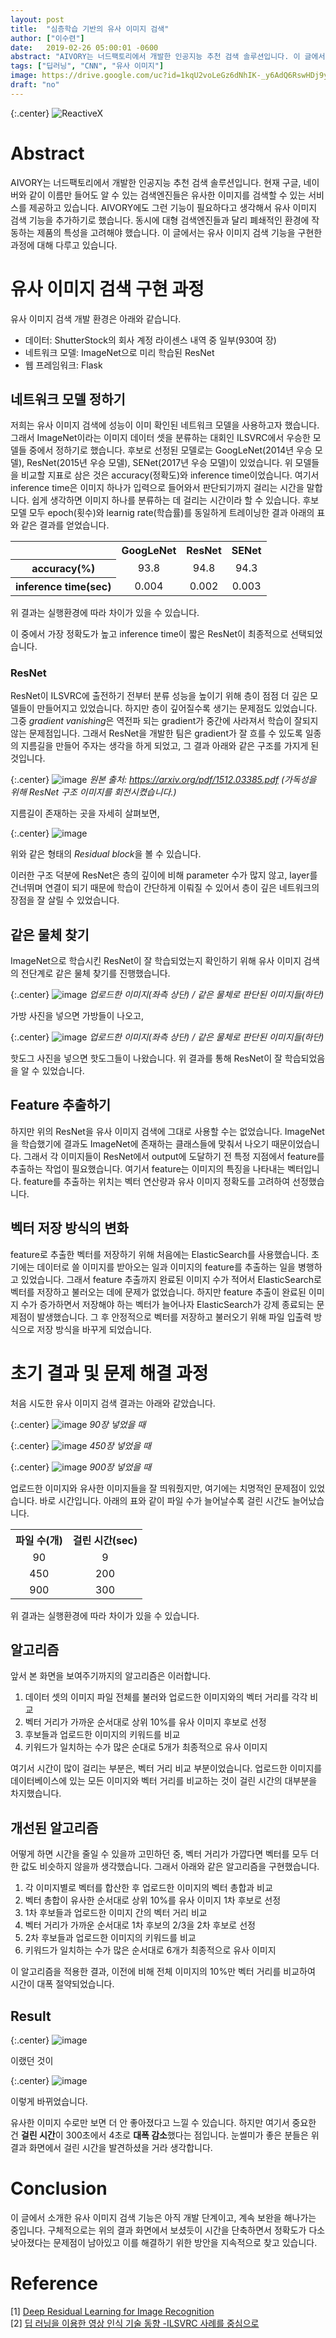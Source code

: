 ```yaml
---
layout: post
title:  "심층학습 기반의 유사 이미지 검색"
author: ["이수련"]
date:   2019-02-26 05:00:01 -0600
abstract: "AIVORY는 너드팩토리에서 개발한 인공지능 추천 검색 솔루션입니다. 이 글에서는 AIVORY에 추가될 유사 이미지 검색 기능의 구현 과정에 대해 다루고 있습니다."
tags: ["딥러닝", "CNN", "유사 이미지"]
image: https://drive.google.com/uc?id=1kqU2voLeGz6dNhIK-_y6AdQ6RswHDj9y
draft: "no"	
---
```


{:.center}
![ReactiveX](https://drive.google.com/uc?id=1kqU2voLeGz6dNhIK-_y6AdQ6RswHDj9y)

# Abstract

AIVORY는 너드팩토리에서 개발한 인공지능 추천 검색 솔루션입니다. 현재 구글, 네이버와 같이 이름만 들어도 알 수 있는 검색엔진들은 유사한 이미지를 검색할 수 있는 서비스를 제공하고 있습니다. AIVORY에도 그런 기능이 필요하다고 생각해서 유사 이미지 검색 기능을 추가하기로 했습니다. 동시에 대형 검색엔진들과 달리 폐쇄적인 환경에 작동하는 제품의 특성을 고려해야 했습니다. 이 글에서는 유사 이미지 검색 기능을 구현한 과정에 대해 다루고 있습니다.

# 유사 이미지 검색 구현 과정

유사 이미지 검색 개발 환경은 아래와 같습니다.

- 데이터: ShutterStock의 회사 계정 라이센스 내역 중 일부(930여 장)
- 네트워크 모델: ImageNet으로 미리 학습된 ResNet
- 웹 프레임워크: Flask

## 네트워크 모델 정하기

저희는 유사 이미지 검색에 성능이 이미 확인된 네트워크 모델을 사용하고자 했습니다. 그래서 ImageNet이라는 이미지 데이터 셋을 분류하는 대회인 ILSVRC에서 우승한 모델들 중에서 정하기로 했습니다. 후보로 선정된 모델로는 GoogLeNet(2014년 우승 모델), ResNet(2015년 우승 모델), SENet(2017년 우승 모델)이 있었습니다.
위 모델들을 비교할 지표로 삼은 것은 accuracy(정확도)와 inference time이었습니다. 여기서 inference time은 이미지 하나가 입력으로 들어와서 판단되기까지 걸리는 시간을 말합니다. 쉽게 생각하면 이미지 하나를 분류하는 데 걸리는 시간이라 할 수 있습니다. 후보 모델 모두 epoch(횟수)와 learnig rate(학습률)를 동일하게 트레이닝한 결과 아래의 표와 같은 결과를 얻었습니다.

<center>
	<table>
        <tr>
            <th></th><th><center>GoogLeNet</center></th><th><center>ResNet</center></th><th><center>SENet</center></th>
        </tr>
        <tr>
            <th><center>accuracy(%)</center></th><td><center>93.8</center></td><td><center>94.8</center></td><td><center>94.3</center></td>
        </tr>
        <tr>
            <th><center>inference time(sec)</center></th><td><center>0.004</center></td><td><center>0.002</center></td><td><center>0.003</center></td>
        </tr>
	</table>
</center>

위 결과는 실행환경에 따라 차이가 있을 수 있습니다.

이 중에서 가장 정확도가 높고 inference time이 짧은 ResNet이 최종적으로 선택되었습니다.

### ResNet

ResNet이 ILSVRC에 출전하기 전부터 분류 성능을 높이기 위해 층이 점점 더 깊은 모델들이 만들어지고 있었습니다. 하지만 층이 깊어질수록 생기는 문제점도 있었습니다. 그중 *gradient vanishing*은 역전파 되는 gradient가 중간에 사라져서 학습이 잘되지 않는 문제점입니다. 그래서 ResNet을 개발한 팀은 gradient가 잘 흐를 수 있도록 일종의 지름길을 만들어 주자는 생각을 하게 되었고, 그 결과 아래와 같은 구조를 가지게 된 것입니다.

{:.center}
![image](https://drive.google.com/uc?id=1ZUL2tDFolDkz8KsUCYBFbmJPhPQAKhDY)
*원본 출처: https://arxiv.org/pdf/1512.03385.pdf (가독성을 위해 ResNet 구조 이미지를 회전시켰습니다.)*

지름길이 존재하는 곳을 자세히 살펴보면,

{:.center}
![image](https://drive.google.com/uc?id=18jP3jITZ12hOlxDWGuSMAyuhE47-LGS-)

위와 같은 형태의 *Residual block*을 볼 수 있습니다.

이러한 구조 덕분에 ResNet은 층의 깊이에 비해 parameter 수가 많지 않고, layer를 건너뛰며 연결이 되기 때문에 학습이 간단하게 이뤄질 수 있어서 층이 깊은 네트워크의 장점을 잘 살릴 수 있었습니다.

## 같은 물체 찾기

ImageNet으로 학습시킨 ResNet이 잘 학습되었는지 확인하기 위해 유사 이미지 검색의 전단계로 같은 물체 찾기를 진행했습니다.

{:.center}
![image](https://drive.google.com/uc?id=1JhHK80DuHIraDWowrRPXQA2niuI9en3R)
*업로드한 이미지(좌측 상단) / 같은 물체로 판단된 이미지들(하단)*

가방 사진을 넣으면 가방들이 나오고,

{:.center}
![image](https://drive.google.com/uc?id=1CHbUkinf5GiUfR1o4LY_gYzsYOsNdA85)
*업로드한 이미지(좌측 상단) / 같은 물체로 판단된 이미지들(하단)*

핫도그 사진을 넣으면 핫도그들이 나왔습니다. 위 결과를 통해 ResNet이 잘 학습되었음을 알 수 있었습니다.

## Feature 추출하기

하지만 위의 ResNet을 유사 이미지 검색에 그대로 사용할 수는 없었습니다. ImageNet을 학습했기에 결과도 ImageNet에 존재하는 클래스들에 맞춰서 나오기 때문이었습니다. 그래서 각 이미지들이 ResNet에서 output에 도달하기 전 특정 지점에서 feature를 추출하는 작업이 필요했습니다. 여기서 feature는 이미지의 특징을 나타내는 벡터입니다. feature를 추출하는 위치는 벡터 연산량과 유사 이미지 정확도를 고려하여 선정했습니다.

## 벡터 저장 방식의 변화

feature로 추출한 벡터를 저장하기 위해 처음에는 ElasticSearch를 사용했습니다. 초기에는 데이터로 쓸 이미지를 받아오는 일과 이미지의 feature를 추출하는 일을 병행하고 있었습니다. 그래서 feature 추출까지 완료된 이미지 수가 적어서 ElasticSearch로 벡터를 저장하고 불러오는 데에 문제가 없었습니다. 하지만 feature 추출이 완료된 이미지 수가 증가하면서 저장해야 하는 벡터가 늘어나자 ElasticSearch가 강제 종료되는 문제점이 발생했습니다. 그 후 안정적으로 벡터를 저장하고 불러오기 위해 파일 입출력 방식으로 저장 방식을 바꾸게 되었습니다.

# 초기 결과 및 문제 해결 과정

처음 시도한 유사 이미지 검색 결과는 아래와 같았습니다.

{:.center}
![image](https://drive.google.com/uc?id=1kqU2voLeGz6dNhIK-_y6AdQ6RswHDj9y)
*90장 넣었을 때*

{:.center}
![image](https://drive.google.com/uc?id=1YoYEhNfGwN_3ShCpNqIHiWmrT3w1jb2W)
*450장 넣었을 때*

{:.center}
![image](https://drive.google.com/uc?id=1ez0RymxYU2a5OsxtUKiw1Ay2BeQ4WoWv)
*900장 넣었을 때*

업로드한 이미지와 유사한 이미지들을 잘 띄워줬지만, 여기에는 치명적인 문제점이 있었습니다.
바로 시간입니다. 아래의 표와 같이 파일 수가 늘어날수록 걸린 시간도 늘어났습니다.

<center>
	<table>
        <tr>
            <th><center>파일 수(개)</center></th><th><center>걸린 시간(sec)</center></th>
        </tr>
        <tr>
            <td><center>90</center></td><td><center>9</center></td>
        </tr>
        <tr>
            <td><center>450</center></td><td><center>200</center></td>
        </tr>
        <tr>
            <td><center>900</center></td><td><center>300</center></td>
        </tr>
	</table>
</center>

위 결과는 실행환경에 따라 차이가 있을 수 있습니다.

## 알고리즘

앞서 본 화면을 보여주기까지의 알고리즘은 이러합니다.
1. 데이터 셋의 이미지 파일 전체를 불러와 업로드한 이미지와의 벡터 거리를 각각 비교
2. 벡터 거리가 가까운 순서대로 상위 10%를 유사 이미지 후보로 선정
3. 후보들과 업로드한 이미지의 키워드를 비교
4. 키워드가 일치하는 수가 많은 순대로 5개가 최종적으로 유사 이미지

여기서 시간이 많이 걸리는 부분은, 벡터 거리 비교 부분이었습니다.
업로드한 이미지를 데이터베이스에 있는 모든 이미지와 벡터 거리를 비교하는 것이 걸린 시간의 대부분을 차지했습니다.

## 개선된 알고리즘

어떻게 하면 시간을 줄일 수 있을까 고민하던 중, 벡터 거리가 가깝다면 벡터를 모두 더한 값도 비슷하지 않을까 생각했습니다. 그래서 아래와 같은 알고리즘을 구현했습니다.
1. 각 이미지별로 벡터를 합산한 후 업로드한 이미지의 벡터 총합과 비교
2. 벡터 총합이 유사한 순서대로 상위 10%를 유사 이미지 1차 후보로 선정
3. 1차 후보들과 업로드한 이미지 간의 벡터 거리 비교
4. 벡터 거리가 가까운 순서대로 1차 후보의 2/3을 2차 후보로 선정
5. 2차 후보들과 업로드한 이미지의 키워드를 비교
6. 키워드가 일치하는 수가 많은 순서대로 6개가 최종적으로 유사 이미지

이 알고리즘을 적용한 결과, 이전에 비해 전체 이미지의 10%만 벡터 거리를 비교하여 시간이 대폭 절약되었습니다.

## Result

{:.center}
![image](https://drive.google.com/uc?id=1ez0RymxYU2a5OsxtUKiw1Ay2BeQ4WoWv)

이랬던 것이

{:.center}
![image](https://drive.google.com/uc?id=1YWoDTcOP92OlWtyfdwHENPJL65Vf1rta)

이렇게 바뀌었습니다.

유사한 이미지 수로만 보면 더 안 좋아졌다고 느낄 수 있습니다. 하지만 여기서 중요한 건 **걸린 시간**이 300초에서 4초로 **대폭 감소**했다는 점입니다. 눈썰미가 좋은 분들은 위 결과 화면에서 걸린 시간을 발견하셨을 거라 생각합니다.

# Conclusion

이 글에서 소개한 유사 이미지 검색 기능은 아직 개발 단계이고, 계속 보완을 해나가는 중입니다. 구체적으로는 위의 결과 화면에서 보셨듯이 시간을 단축하면서 정확도가 다소 낮아졌다는 문제점이 남아있고 이를 해결하기 위한 방안을 지속적으로 찾고 있습니다.

# Reference

[1] [Deep Residual Learning for Image Recognition](https://arxiv.org/abs/1512.03385) <br>
[2] [딥 러닝을 이용한 영상 인식 기술 동향 -ILSVRC 사례를 중심으로](https://home.chonbuk.ac.kr/_ezaid/board/genBoardRecord.ez?method=download&pfkHomepageNo=1443&fkBoardEntryPkNo=1&attacheFileChoice=1&pkNo=1399)